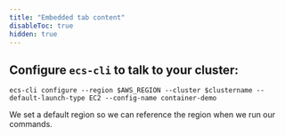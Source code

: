```yaml
---
title: "Embedded tab content"
disableToc: true
hidden: true
---
```


## Configure `ecs-cli` to talk to your cluster:
```
ecs-cli configure --region $AWS_REGION --cluster $clustername --default-launch-type EC2 --config-name container-demo
```
We set a default region so we can reference the region when we run our commands.


